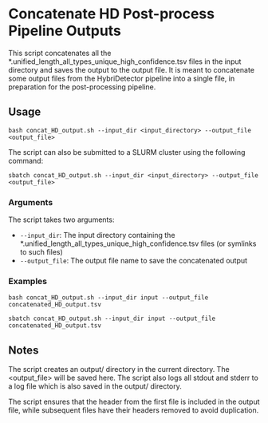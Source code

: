 # Concatenate HD Post-process Pipeline Outputs

This script concatenates all the *.unified_length_all_types_unique_high_confidence.tsv files in the input directory and saves the output to the output file. It is meant to concatenate some output files from the HybriDetector pipeline into a single file, in preparation for the post-processing pipeline. 

## Usage

`bash concat_HD_output.sh --input_dir <input_directory> --output_file <output_file>`

The script can also be submitted to a SLURM cluster using the following command:

`sbatch concat_HD_output.sh --input_dir <input_directory> --output_file <output_file>`

### Arguments

The script takes two arguments:

- `--input_dir`: The input directory containing the *.unified_length_all_types_unique_high_confidence.tsv files (or symlinks to such files)
- `--output_file`: The output file name to save the concatenated output

### Examples

`bash concat_HD_output.sh --input_dir input --output_file concatenated_HD_output.tsv`

`sbatch concat_HD_output.sh --input_dir input --output_file concatenated_HD_output.tsv`

## Notes

The script creates an output/ directory in the current directory. 
The <output_file> will be saved here. 
The script also logs all stdout and stderr to a log file which is also saved in the output/ directory. 

The script ensures that the header from the first file is included in the output file, while subsequent files have their headers removed to avoid duplication.

